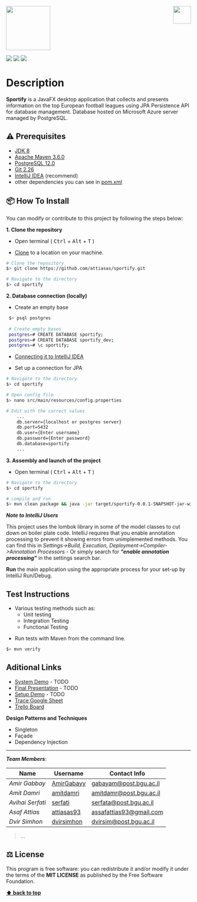 <img src="https://in.bgu.ac.il/marketing/graphics/BGU.sig3-he-en-white.png" height="48px" align="right" />  
<img src=https://res.cloudinary.com/serfati/image/upload/v1589354855/icon_iqs8if.png height="120"/>  

  
![](https://codeclimate.com/github/JonSn0w/Hyde/badges/gpa.svg)   ![](https://img.shields.io/badge/version-0.1.0-blueviolet)  ![](https://img.shields.io/apm/l/atomic-design-ui.svg?)  
# Description  
  
**Sportify** is a JavaFX desktop application that collects and presents information on the top European football leagues using JPA Persistence API for database management. Database hosted on Microsoft Azure server managed by PostgreSQL.  

## ⚠️ Prerequisites  
  
- [JDK 8](https://www.oracle.com/java/technologies/javase/javase-jdk8-downloads.html)  
- [Apache Maven 3.6.0](https://maven.apache.org/download.cgi)  
- [PostgreSQL 12.0](https://www.postgresql.org/download/)  
- [Git 2.26](https://git-scm.com/downloads/)  
- [IntelliJ IDEA](https://www.jetbrains.com/idea/download/) (recommend)  
- other dependencies you can see in [pom.xml](https://github.com/attiasas/FootballAssociationSystem/blob/master/pom.xml)  
  
## 📦 How To Install  
  
You can modify or contribute to this project by following the steps below:  
  
**1. Clone the repository**  
  
- Open terminal ( <kbd>Ctrl</kbd> + <kbd>Alt</kbd> + <kbd>T</kbd> )  
  
- [Clone](https://help.github.com/en/github/creating-cloning-and-archiving-repositories/cloning-a-repository) to a location on your machine.  
 ```bash  
 # Clone the repository 
 $> git clone https://github.com/attiasas/sportify.git  

 # Navigate to the directory 
 $> cd sportify
  ```  

**2. Database connection (locally)**  
  
- Create an empty base  
  
```bash 
 $> psql postgres 
 
 # Create empty bases 
 postgres=# CREATE DATABASE sportify; 
 postgres=# CREATE DATABASE sportify_dev; 
 postgres=# \c sportify; 
 ```  
- [Connecting it to IntelliJ IDEA](https://www.jetbrains.com/help/idea/working-with-the-database-tool-window.html#create_data_source)  
  
- Set up a connection for JPA  
  
 ```bash  
 # Navigate to the directory 
 $> cd sportify  
 
 # Open config file 
 $> nano src/main/resources/config.properties  
 
 # Edit with the correct values 
	 ... 
	 db.server={localhost or postgres server} 
	 db.port=5432 
	 db.user={Enter username} 
	 db.password={Enter password} 
	 db.database=sportify 
	 ... 
 ```  
 
**3. Assembly and launch of the project**  
  
- Open terminal ( <kbd>Ctrl</kbd> + <kbd>Alt</kbd> + <kbd>T</kbd> )  
  
 ```bash  
 # Navigate to the directory 
 $> cd sportify  
 
 # compile and run 
 $> mvn clean package && java -jar target/sportify-0.0.1-SNAPSHOT-jar-with-dependecies.jar 
 ```  
**_Note to IntelliJ Users_**  
  
This project uses the lombok library in some of the model classes to cut down on boiler plate code. IntelliJ requires that you enable annotation processing to prevent it showing errors from unimplemented methods. You can find this in _Settings->Build, Execution, Deployment->Compiler->Annotation Processors_ - Or simply search for **_"enable annotation processing"_** in the settings search bar.  
  
**Run** the main application using the appropriate process for your set-up by IntelliJ Run/Debug.  
  
## Test Instructions  
- Various testing methods such as:  
  - Unit testing  
  - Integration Testing  
  - Functional Testing  
  
* Run tests with Maven from the command line.  
  
 ```bash  
 $> mvn verify 
 ```  
## Aditional Links  
  
- [System Demo]() - TODO  
- [Final Presentation]() - TODO  
- [Setup Demo]() - TODO  
- [Trace Google Sheet](https://docs.google.com/spreadsheets/u/1/d/17n6JLLVUFWz8y_0te5-axufSroGrtFTEjjgtUX7Dgyw/edit?usp=drive_web&ouid=104494091826522493400)  
- [Trello Board](https://trello.com/b/tQHRhOYQ/sportify-v3)  
  
**Design Patterns and Techniques**  
  
- Singleton  
- Façade  
- Dependency Injection  
  
---  
  
**_Team Members_**:  
  
| Name             | Username                                    | Contact Info            |  
| ---------------- | ------------------------------------------- | ----------------------- |  
| _Amir Gabbay_ | [AmirGabayy](https://github.com/AmirGabayy) | gabayam@post.bgu.ac.il  |  
| _Amit Damri_ | [amitdamri](https://github.com/amitdamri)   | amitdamr@post.bgu.ac.il |  
| _Avihai Serfati_ | [serfati](https://github.com/serfati)       | serfata@post.bgu.ac.il  |  
| _Asaf Attias_ | [attiasas93](https://github.com/attiasas93) | assafattias93@gmail.com |  
| _Dvir Simhon_ | [dvirsimhon](https://github.com/dvirsimhon) | dvirsim@post.bgu.ac.il  |  
  
> ...  
  
## ⚖️ License  
  
This program is free software: you can redistribute it and/or modify it under the terms of the **MIT LICENSE** as published by the Free Software Foundation.  
  
**[⬆ back to top](#description)**
